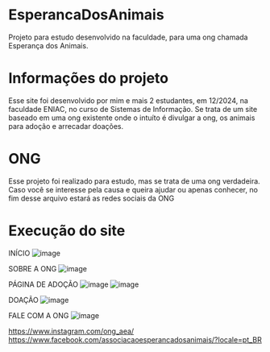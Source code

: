 # EsperancaDosAnimais
Projeto para estudo desenvolvido na faculdade, para uma ong chamada Esperança dos Animais.

# Informações do projeto
Esse site foi desenvolvido por mim e mais 2 estudantes, em 12/2024, na faculdade ENIAC, no curso de Sistemas de Informação.
Se trata de um site baseado em uma ong existente onde o intuíto é divulgar a ong, os animais para adoção e arrecadar doações.

# ONG
Esse projeto foi realizado para estudo, mas se trata de uma ong verdadeira.
Caso você se interesse pela causa e queira ajudar ou apenas conhecer, no fim desse arquivo estará as redes sociais da ONG

# Execução do site
INÍCIO
![image](https://github.com/user-attachments/assets/dec69483-63b6-4a2d-bc34-a04c3bb525e5)

SOBRE A ONG
![image](https://github.com/user-attachments/assets/547a0b04-5713-4ae6-8c7c-1d91399f2239)

PÁGINA DE ADOÇÃO
![image](https://github.com/user-attachments/assets/eefb4de0-b04f-44c1-9a73-03ce6f0b7e44)
![image](https://github.com/user-attachments/assets/8bdc5368-183e-4843-b680-6e752d41d643)

DOAÇÃO
![image](https://github.com/user-attachments/assets/d13839a4-fe2b-4d05-b25e-7371b9249b78)

FALE COM A ONG
![image](https://github.com/user-attachments/assets/a7745323-c3e2-4cb7-bd77-b1c227f1b190)

https://www.instagram.com/ong_aea/
https://www.facebook.com/associacaoesperancadosanimais/?locale=pt_BR
